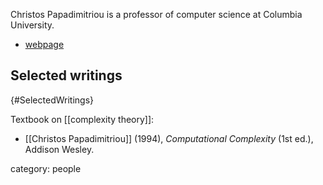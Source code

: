 Christos Papadimitriou is a professor of computer science at Columbia University.

* [webpage](https://www.engineering.columbia.edu/faculty/christos-papadimitriou)

## Selected writings
 {#SelectedWritings}

Textbook on [[complexity theory]]:

* [[Christos Papadimitriou]] (1994), _Computational Complexity_ (1st ed.), Addison Wesley.

category: people

